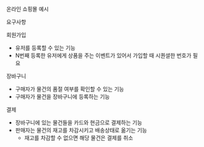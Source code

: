 온라인 쇼핑몰 예시

요구사항

회원가입
- 유저를 등록할 수 있는 기능
- N번째 등록한 유저에게 상품을 주는 이벤트가 있어서 가입할 때 시퀀셜한 번호가 필요

장바구니
- 구매자가 물건의 품절 여부를 확인할 수 있는 기능
- 구매자가 물건을 장바구니에 등록하는 기능

결제
- 장바구니에 있는 물건들을 카드와 현금으로 결제하는 기능
- 판매자는 물건의 재고를 차감시키고 배송상태로 옮기는 기능
  - 재고를 차감할 수 없으면 해당 물건은 결제를 취소
